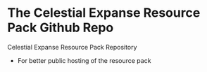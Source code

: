 # The Celestial Expanse Resource Pack Github Repo
Celestial Expanse Resource Pack Repository
- For better public hosting of the resource pack
